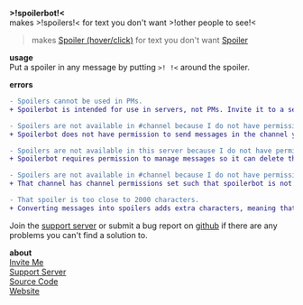 **>!spoilerbot!<**  
makes >!spoilers!< for text you don't want >!other people to see!<

> makes [Spoiler (hover/click)](https://spoilerbot.page.link/81nF "spoilers") for text you don't want [Spoiler](https://spoilerbot.page.link/hJJ9 "other people to see")

**usage**  
Put a spoiler in any message by putting `>! !<` around the spoiler.

**errors**  
```diff
- Spoilers cannot be used in PMs.
+ Spoilerbot is intended for use in servers, not PMs. Invite it to a server.

- Spoilers are not available in #channel because I do not have permission to send messages there.
+ Spoilerbot does not have permission to send messages in the channel you tried. Some channels have restrictions on who can send messages there. If the channel does not have custom permissions set, make sure spoilerbot has permission in server settings.

- Spoilers are not available in this server because I do not have permission to manage messages.
+ Spoilerbot requires permission to manage messages so it can delete the original message with the unmasked spoiler. Give it permission in server settings.

- Spoilers are not available in #channel because I do not have permission to manage messages.
+ That channel has channel permissions set such that spoilerbot is not allowed to send messages there. Edit channel permissions with the Edit Channel button.

- That spoiler is too close to 2000 characters.
+ Converting messages into spoilers adds extra characters, meaning that even if your message was <2000 characters it may go over the limit after being masked. Try sending your message in multiple parts or shortening it.
```

Join the [support server](https://discord.gg/j7qpZdE) or submit a bug report on [github](https://github.com/pfgithub/spoilerbot/) if there are any problems you can't find a solution to.

**about**  
[Invite Me](https://discordapp.com/oauth2/authorize?client_id=532791925711962114&scope=bot&permissions=9216)  
[Support Server](https://discord.gg/j7qpZdE)  
[Source Code](https://github.com/pfgithub/spoilerbot/)  
[Website](https://pfgithub.github.com/spoilerbot/)

